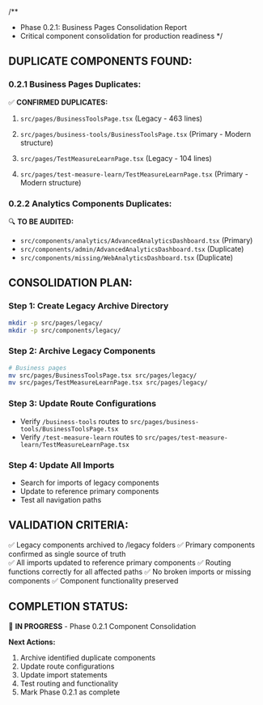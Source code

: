 /**
 * Phase 0.2.1: Business Pages Consolidation Report
 * Critical component consolidation for production readiness
 */

## DUPLICATE COMPONENTS FOUND:

### 0.2.1 Business Pages Duplicates:
✅ **CONFIRMED DUPLICATES:**
1. `src/pages/BusinessToolsPage.tsx` (Legacy - 463 lines)
2. `src/pages/business-tools/BusinessToolsPage.tsx` (Primary - Modern structure)

3. `src/pages/TestMeasureLearnPage.tsx` (Legacy - 104 lines) 
4. `src/pages/test-measure-learn/TestMeasureLearnPage.tsx` (Primary - Modern structure)

### 0.2.2 Analytics Components Duplicates:
🔍 **TO BE AUDITED:**
- `src/components/analytics/AdvancedAnalyticsDashboard.tsx` (Primary)
- `src/components/admin/AdvancedAnalyticsDashboard.tsx` (Duplicate)
- `src/components/missing/WebAnalyticsDashboard.tsx` (Duplicate)

## CONSOLIDATION PLAN:

### Step 1: Create Legacy Archive Directory
```bash
mkdir -p src/pages/legacy/
mkdir -p src/components/legacy/
```

### Step 2: Archive Legacy Components
```bash
# Business pages
mv src/pages/BusinessToolsPage.tsx src/pages/legacy/
mv src/pages/TestMeasureLearnPage.tsx src/pages/legacy/
```

### Step 3: Update Route Configurations
- Verify `/business-tools` routes to `src/pages/business-tools/BusinessToolsPage.tsx`
- Verify `/test-measure-learn` routes to `src/pages/test-measure-learn/TestMeasureLearnPage.tsx`

### Step 4: Update All Imports
- Search for imports of legacy components
- Update to reference primary components
- Test all navigation paths

## VALIDATION CRITERIA:
✅ Legacy components archived to /legacy folders
✅ Primary components confirmed as single source of truth  
✅ All imports updated to reference primary components
✅ Routing functions correctly for all affected paths
✅ No broken imports or missing components
✅ Component functionality preserved

## COMPLETION STATUS:
🔄 **IN PROGRESS** - Phase 0.2.1 Component Consolidation

**Next Actions:**
1. Archive identified duplicate components
2. Update route configurations  
3. Update import statements
4. Test routing and functionality
5. Mark Phase 0.2.1 as complete